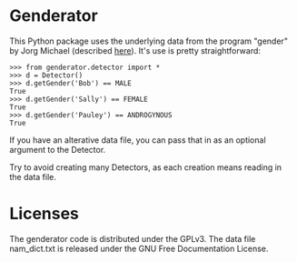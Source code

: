 # Genderator
This Python package uses the underlying data from the program "gender" by Jorg Michael (described [here](http://www.autohotkey.com/community/viewtopic.php?t=22000)).  It's use is pretty straightforward:

    >>> from genderator.detector import *
    >>> d = Detector()
    >>> d.getGender('Bob') == MALE
    True
    >>> d.getGender('Sally') == FEMALE
    True
    >>> d.getGender('Pauley') == ANDROGYNOUS
    True

If you have an alterative data file, you can pass that in as an optional argument to the Detector.

Try to avoid creating many Detectors, as each creation means reading in the data file.

# Licenses
The genderator code is distributed under the GPLv3.  The data file nam_dict.txt is released under the GNU Free Documentation License.
